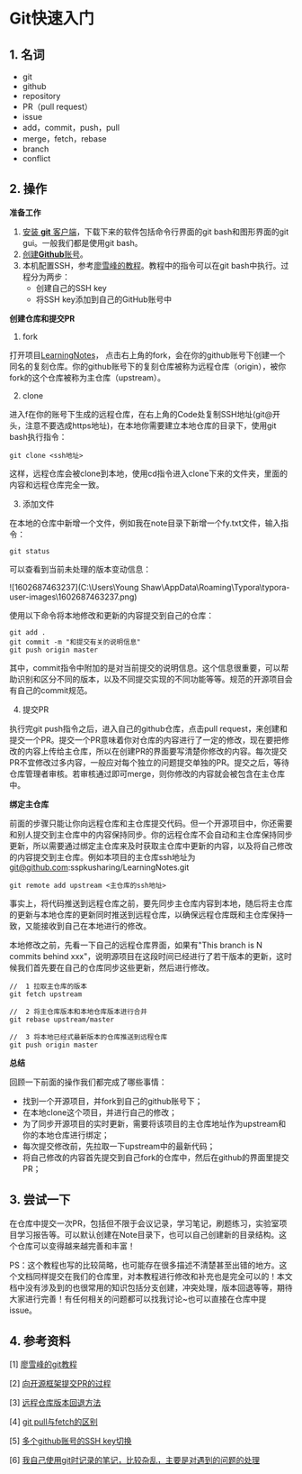 # Git快速入门

## 1. 名词

- git
- github
- repository
- PR（pull request）
- issue
- add，commit，push，pull
- merge，fetch，rebase
- branch
- conflict

## 2. 操作

**准备工作**

1. [安装 **git** 客户端](git-scm.com)，下载下来的软件包括命令行界面的git bash和图形界面的git gui。一般我们都是使用git bash。
2. [创建**Github**账号](https://github.com/)。
3. 本机配置SSH，参考[廖雪峰的教程](https://www.liaoxuefeng.com/wiki/896043488029600/896954117292416)。教程中的指令可以在git bash中执行。过程分为两步：
   - 创建自己的SSH key
   - 将SSH key添加到自己的GitHub账号中

**创建仓库和提交PR**

1. fork

打开项目[LearningNotes](https://github.com/sspkusharing/LearningNotes)， 点击右上角的fork，会在你的github账号下创建一个同名的复刻仓库。你的github账号下的复刻仓库被称为远程仓库（origin），被你fork的这个仓库被称为主仓库（upstream）。

2. clone

进入f在你的账号下生成的远程仓库，在右上角的Code处复制SSH地址(git@开头，注意不要选成https地址)，在本地你需要建立本地仓库的目录下，使用git bash执行指令：

```
git clone <ssh地址>
```

这样，远程仓库会被clone到本地，使用cd指令进入clone下来的文件夹，里面的内容和远程仓库完全一致。

3. 添加文件

在本地的仓库中新增一个文件，例如我在note目录下新增一个fy.txt文件，输入指令：

```
git status
```

可以查看到当前未处理的版本变动信息：

![1602687463237](C:\Users\Young Shaw\AppData\Roaming\Typora\typora-user-images\1602687463237.png)

使用以下命令将本地修改和更新的内容提交到自己的仓库：

```
git add .
git commit -m "和提交有关的说明信息"
git push origin master
```

其中，commit指令中附加的是对当前提交的说明信息。这个信息很重要，可以帮助识别和区分不同的版本，以及不同提交实现的不同功能等等。规范的开源项目会有自己的commit规范。

4. 提交PR

执行完git push指令之后，进入自己的github仓库，点击pull request，来创建和提交一个PR。提交一个PR意味着你对仓库的内容进行了一定的修改，现在要把修改的内容上传给主仓库，所以在创建PR的界面要写清楚你修改的内容。每次提交PR不宜修改过多内容，一般应对每个独立的问题提交单独的PR。提交之后，等待仓库管理者审核。若审核通过即可merge，则你修改的内容就会被包含在主仓库中。

**绑定主仓库**

前面的步骤只能让你向远程仓库和主仓库提交代码。但一个开源项目中，你还需要和别人提交到主仓库中的内容保持同步。你的远程仓库不会自动和主仓库保持同步更新，所以需要通过绑定主仓库来及时获取主仓库中更新的内容，以及将自己修改的内容提交到主仓库。例如本项目的主仓库ssh地址为 git@github.com:sspkusharing/LearningNotes.git

```
git remote add upstream <主仓库的ssh地址>
```

事实上，将代码推送到远程仓库之前，要先同步主仓库内容到本地，随后将主仓库的更新与本地仓库的更新同时推送到远程仓库，以确保远程仓库既和主仓库保持一致，又能接收到自己在本地进行的修改。

本地修改之前，先看一下自己的远程仓库界面，如果有"This branch is N commits behind xxx"，说明源项目在这段时间已经进行了若干版本的更新，这时候我们首先要在自己的仓库同步这些更新，然后进行修改。

```
//  1 拉取主仓库的版本
git fetch upstream  

//  2 将主仓库版本和本地仓库版本进行合并
git rebase upstream/master  

//  3 将本地已经式最新版本的仓库推送到远程仓库
git push origin master
```

**总结**

回顾一下前面的操作我们都完成了哪些事情：

- 找到一个开源项目，并fork到自己的github账号下；
- 在本地clone这个项目，并进行自己的修改；
- 为了同步开源项目的实时更新，需要将该项目的主仓库地址作为upstream和你的本地仓库进行绑定；
- 每次提交修改前，先拉取一下upstream中的最新代码；
- 将自己修改的内容首先提交到自己fork的仓库中，然后在github的界面里提交PR；

## 3. 尝试一下

在仓库中提交一次PR，包括但不限于会议记录，学习笔记，刷题练习，实验室项目学习报告等。可以默认创建在Note目录下，也可以自己创建新的目录结构。这个仓库可以变得越来越完善和丰富！

PS：这个教程也写的比较简略，也可能存在很多描述不清楚甚至出错的地方。这个文档同样提交在我们的仓库里，对本教程进行修改和补充也是完全可以的！本文档中没有涉及到的也很常用的知识包括分支创建，冲突处理，版本回退等等，期待大家进行完善！有任何相关的问题都可以找我讨论~也可以直接在仓库中提issue。



## 4. 参考资料

[1] [廖雪峰的git教程](https://www.liaoxuefeng.com/wiki/896043488029600)

[2] [向开源框架提交PR的过程](https://blog.csdn.net/vim_wj/article/details/78300239)

[3] [远程仓库版本回退方法](https://blog.csdn.net/fuchaosz/article/details/52170105)

[4] [git pull与fetch的区别](https://blog.csdn.net/qq_36113598/article/details/78906882)

[5] [多个github账号的SSH key切换](http://ju.outofmemory.cn/entry/143690)

[6] [我自己使用git时记录的笔记，比较杂乱，主要是对遇到的问题的处理](https://github.com/YangShaw/LearningNotes/blob/master/notes/git.md)

